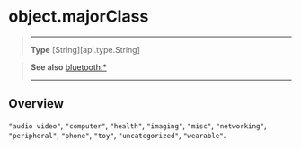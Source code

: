# object.majorClass

> --------------------- ------------------------------------------------------------------------------------------
> __Type__              [String][api.type.String]


> __See also__          [bluetooth.*](/plugin/bluetooth.md)
> --------------------- ------------------------------------------------------------------------------------------

## Overview

`"audio video"`, `"computer"`, `"health"`, `"imaging"`, `"misc"`, `"networking"`, `"peripheral"`, `"phone"`, `"toy"`, `"uncategorized"`, `"wearable"`. 